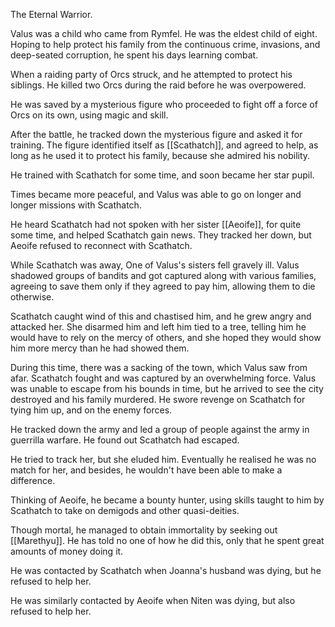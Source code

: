The Eternal Warrior.

Valus was a child who came from Rymfel. He was the eldest child of eight. Hoping to help protect his family from the continuous crime, invasions, and deep-seated corruption, he spent his days learning combat. 

When a raiding party of Orcs struck, and he attempted to protect his siblings. He killed two Orcs during the raid before he was overpowered. 

He was saved by a mysterious figure who proceeded to fight off a force of Orcs on its own, using magic and skill.

After the battle, he tracked down the mysterious figure and asked it for training. The figure identified itself as [[Scathatch]], and agreed to help, as long as he used it to protect his family, because she admired his nobility.

He trained with Scathatch for some time, and soon became her star pupil.

Times became more peaceful, and Valus was able to go on longer and longer missions with Scathatch.

He heard Scathatch had not spoken with her sister [[Aeoife]], for quite some time, and helped Scathatch gain news. They tracked her down, but Aeoife refused to reconnect with Scathatch.

While Scathatch was away, One of Valus's sisters fell gravely ill. Valus shadowed groups of bandits and got captured along with various families, agreeing to save them only if they agreed to pay him, allowing them to die otherwise.

Scathatch caught wind of this and chastised him, and he grew angry and attacked her. She disarmed him and left him tied to a tree, telling him he would have to rely on the mercy of others, and she hoped they would show him more mercy than he had showed them.

During this time, there was a sacking of the town, which Valus saw from afar. Scathatch fought and was captured by an overwhelming force. Valus was unable to escape from his bounds in time, but he arrived to see the city destroyed and his family murdered. He swore revenge on Scathatch for tying him up, and on the enemy forces.

He tracked down the army and led a group of people against the army in guerrilla warfare. He found out Scathatch had escaped.

He tried to track her, but she eluded him. Eventually he realised he was no match for her, and besides, he wouldn't have been able to make a difference.

Thinking of Aeoife, he became a bounty hunter, using skills taught to him by Scathatch to take on demigods and other quasi-deities. 

Though mortal, he managed to obtain immortality by seeking out [[Marethyu]]. He has told no one of how he did this, only that he spent great amounts of money doing it.

He was contacted by Scathatch when Joanna's husband was dying, but he refused to help her.

He was similarly contacted by Aeoife when Niten was dying, but also refused to help her.